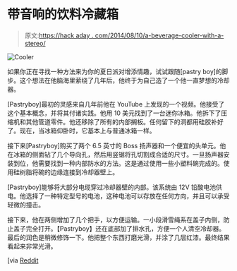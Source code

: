 # 带音响的饮料冷藏箱

> 原文:[https://hack aday . com/2014/08/10/a-beverage-cooler-with-a-stereo/](https://hackaday.com/2014/08/10/a-beverage-cooler-with-a-stereo/)

![Cooler](../Images/4449f0ea3e945744a1b108ca8fb5ee10.png)

如果你正在寻找一种方法来为你的夏日派对增添情趣，试试跟随[pastry boy]的脚步。这个想法在他脑海里萦绕了几年后，他终于为自己造了一个他一直梦想的冷却器。

[Pastryboy]最初的灵感来自几年前他在 YouTube 上发现的一个视频。他接受了这个基本概念，并将其付诸实践。他用 10 美元找到了一台迷你冰箱。他拆下了压缩机和其他管道零件。他还移除了所有的内部搁板。任何留下的洞都用硅胶补好了。现在，当冰箱仰卧时，它基本上与普通冰箱一样。

接下来[Pastryboy]购买了两个 6.5 英寸的 Boss 扬声器和一个便宜的头单元。他在冰箱的侧面钻了几个导向孔，然后用竖锯将孔切割成合适的尺寸。一旦扬声器安装到位，他需要找到一种内部防水的方法。这是通过使用一些小塑料碗完成的。使用硅树脂将碗的边缘连接到冷却器壁上。

[Pastryboy]能够将大部分电缆穿过冷却器壁的内部。该系统由 12V 铅酸电池供电。他选择了一种特定型号的电池，这种电池可以存放在任何方向，并且可以承受轻微的撞击。

接下来，他在两侧增加了几个把手，以方便运输。一小段滑雪绳系在盖子内侧，防止盖子完全打开。【Pastryboy】还在底部加了排水孔，方便一个人清空冷却器。最后的润色是稍微修饰一下。他把整个东西打磨光滑，并涂了几层红漆。最终结果看起来非常光滑。

[via [Reddit](http://www.reddit.com/r/somethingimade/comments/2d1ojm/i_made_a_fully_functional_cooler_stereo_xpost_rdiy/ "Reddit.com")